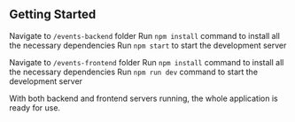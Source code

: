 ## Getting Started

Navigate to `/events-backend` folder
Run `npm install` command to install all the necessary dependencies
Run `npm start` to start the development server

Navigate to `/events-frontend` folder
Run `npm install` command to install all the necessary dependencies
Run `npm run dev` command to start the development server

With both backend and frontend servers running, the whole application is ready for use.